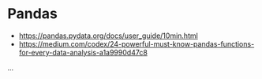 # Pandas

- https://pandas.pydata.org/docs/user_guide/10min.html
- https://medium.com/codex/24-powerful-must-know-pandas-functions-for-every-data-analysis-a1a9990d47c8


...
